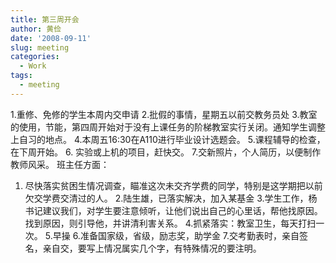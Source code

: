 ```yaml
---
title: 第三周开会
author: 黄俭
date: '2008-09-11'
slug: meeting
categories:
  - Work
tags:
  - meeting
---
```

1.重修、免修的学生本周内交申请
2.批假的事情，星期五以前交教务员处
3.教室的使用，节能，第四周开始对于没有上课任务的阶梯教室实行关闭。通知学生调整上自习的地点。
4.本周五16:30在A110进行毕业设计选题会。
5.课程辅导的检查，在下周开始。
6. 实验或上机的项目，赶快交。
7.交新照片，个人简历，以便制作教师风采。
班主任方面：
1. 尽快落实贫困生情况调查，瞄准这次未交齐学费的同学，特别是这学期把以前欠交学费交清过的人。
2.陆生雄，已落实解决，加入某基金
3.学生工作，杨书记建议我们，对学生要注意倾听，让他们说出自己的心里话，帮他找原因。找到原因，则引导他，并讲清利害关系。
4.抓紧落实：教室卫生，每天打扫一次。
5.早操
6.准备国家级，省级，励志奖，助学金
7.交考勤表时，亲自签名，亲自交，要写上情况属实几个字，有特殊情况的要注明。